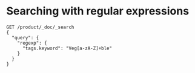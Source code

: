 # Searching with regular expressions

```
GET /product/_doc/_search
{
  "query": {
    "regexp": {
      "tags.keyword": "Veg[a-zA-Z]+ble"
    }
  }
}
```
